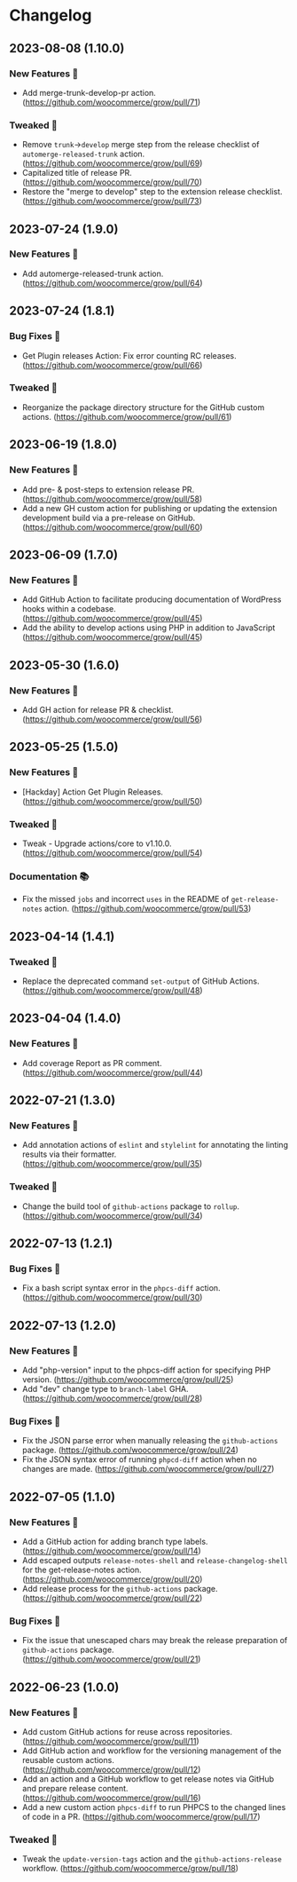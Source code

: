 # Changelog

## 2023-08-08 (1.10.0)
### New Features 🎉
* Add merge-trunk-develop-pr action. (https://github.com/woocommerce/grow/pull/71)
### Tweaked 🔧
* Remove `trunk`->`develop` merge step from the release checklist of `automerge-released-trunk` action. (https://github.com/woocommerce/grow/pull/69)
* Capitalized title of release PR. (https://github.com/woocommerce/grow/pull/70)
* Restore the "merge to develop" step to the extension release checklist. (https://github.com/woocommerce/grow/pull/73)

## 2023-07-24 (1.9.0)
### New Features 🎉
* Add automerge-released-trunk action. (https://github.com/woocommerce/grow/pull/64)

## 2023-07-24 (1.8.1)
### Bug Fixes 🐛
* Get Plugin releases Action: Fix error counting RC releases. (https://github.com/woocommerce/grow/pull/66)
### Tweaked 🔧
* Reorganize the package directory structure for the GitHub custom actions. (https://github.com/woocommerce/grow/pull/61)

## 2023-06-19 (1.8.0)
### New Features 🎉
* Add pre- & post-steps to extension release PR. (https://github.com/woocommerce/grow/pull/58)
* Add a new GH custom action for publishing or updating the extension development build via a pre-release on GitHub. (https://github.com/woocommerce/grow/pull/60)

## 2023-06-09 (1.7.0)
### New Features 🎉
* Add GitHub Action to facilitate producing documentation of WordPress hooks within a codebase. (https://github.com/woocommerce/grow/pull/45)
* Add the ability to develop actions using PHP in addition to JavaScript (https://github.com/woocommerce/grow/pull/45)

## 2023-05-30 (1.6.0)
### New Features 🎉
* Add GH action for release PR & checklist. (https://github.com/woocommerce/grow/pull/56)

## 2023-05-25 (1.5.0)
### New Features 🎉
* [Hackday] Action Get Plugin Releases. (https://github.com/woocommerce/grow/pull/50)
### Tweaked 🔧
* Tweak - Upgrade actions/core to v1.10.0. (https://github.com/woocommerce/grow/pull/54)
### Documentation 📚
* Fix the missed `jobs` and incorrect `uses` in the README of `get-release-notes` action. (https://github.com/woocommerce/grow/pull/53)

## 2023-04-14 (1.4.1)
### Tweaked 🔧
* Replace the deprecated command `set-output` of GitHub Actions. (https://github.com/woocommerce/grow/pull/48)

## 2023-04-04 (1.4.0)
### New Features 🎉
* Add coverage Report as PR comment. (https://github.com/woocommerce/grow/pull/44)

## 2022-07-21 (1.3.0)
### New Features 🎉
* Add annotation actions of `eslint` and `stylelint` for annotating the linting results via their formatter. (https://github.com/woocommerce/grow/pull/35)
### Tweaked 🔧
* Change the build tool of `github-actions` package to `rollup`. (https://github.com/woocommerce/grow/pull/34)

## 2022-07-13 (1.2.1)
### Bug Fixes 🐛
* Fix a bash script syntax error in the `phpcs-diff` action. (https://github.com/woocommerce/grow/pull/30)

## 2022-07-13 (1.2.0)
### New Features 🎉
* Add "php-version" input to the phpcs-diff action for specifying PHP version. (https://github.com/woocommerce/grow/pull/25)
* Add "dev" change type to `branch-label` GHA. (https://github.com/woocommerce/grow/pull/28)
### Bug Fixes 🐛
* Fix the JSON parse error when manually releasing the `github-actions` package. (https://github.com/woocommerce/grow/pull/24)
* Fix the JSON syntax error of running `phpcd-diff` action when no changes are made. (https://github.com/woocommerce/grow/pull/27)

## 2022-07-05 (1.1.0)
### New Features 🎉
* Add a GitHub action for adding branch type labels. (https://github.com/woocommerce/grow/pull/14)
* Add escaped outputs `release-notes-shell` and `release-changelog-shell` for the get-release-notes action. (https://github.com/woocommerce/grow/pull/20)
* Add release process for the `github-actions` package. (https://github.com/woocommerce/grow/pull/22)
### Bug Fixes 🐛
* Fix the issue that unescaped chars may break the release preparation of `github-actions` package. (https://github.com/woocommerce/grow/pull/21)

## 2022-06-23 (1.0.0)
### New Features 🎉
* Add custom GitHub actions for reuse across repositories. (https://github.com/woocommerce/grow/pull/11)
* Add GitHub action and workflow for the versioning management of the reusable custom actions. (https://github.com/woocommerce/grow/pull/12)
* Add an action and a GitHub workflow to get release notes via GitHub and prepare release content. (https://github.com/woocommerce/grow/pull/16)
* Add a new custom action `phpcs-diff` to run PHPCS to the changed lines of code in a PR. (https://github.com/woocommerce/grow/pull/17)
### Tweaked 🔧
* Tweak the `update-version-tags` action and the `github-actions-release` workflow. (https://github.com/woocommerce/grow/pull/18)
